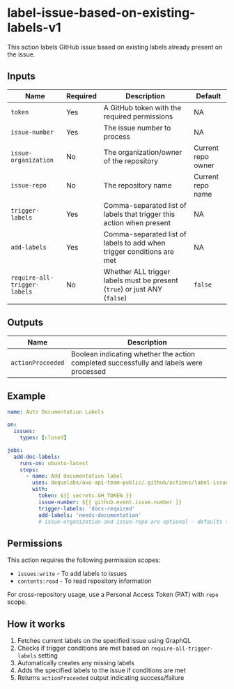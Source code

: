 # label-issue-based-on-existing-labels-v1

This action labels GitHub issue based on existing labels already present on the issue.

## Inputs

| Name                         | Required | Description                                                               | Default            |
| ---------------------------- | -------- | ------------------------------------------------------------------------- | ------------------ |
| `token`                      | Yes      | A GitHub token with the required permissions                              | NA                 |
| `issue-number`               | Yes      | The issue number to process                                               | NA                 |
| `issue-organization`         | No       | The organization/owner of the repository                                  | Current repo owner |
| `issue-repo`                 | No       | The repository name                                                       | Current repo name  |
| `trigger-labels`             | Yes      | Comma-separated list of labels that trigger this action when present      | NA                 |
| `add-labels`                 | Yes      | Comma-separated list of labels to add when trigger conditions are met     | NA                 |
| `require-all-trigger-labels` | No       | Whether ALL trigger labels must be present (`true`) or just ANY (`false`) | `false`            |

## Outputs

| Name              | Description                                                                            |
| ----------------- | -------------------------------------------------------------------------------------- |
| `actionProceeded` | Boolean indicating whether the action completed successfully and labels were processed |

## Example

```yaml
name: Auto Documentation Labels

on:
  issues:
    types: [closed]

jobs:
  add-doc-labels:
    runs-on: ubuntu-latest
    steps:
      - name: Add documentation label
        uses: dequelabs/axe-api-team-public/.github/actions/label-issue-based-on-existing-labels-v1@main
        with:
          token: ${{ secrets.GH_TOKEN }}
          issue-number: ${{ github.event.issue.number }}
          trigger-labels: 'docs-required'
          add-labels: 'needs-documentation'
          # issue-organization and issue-repo are optional - defaults to current repository
```

## Permissions

This action requires the following permission scopes:

- `issues:write` - To add labels to issues
- `contents:read` - To read repository information

For cross-repository usage, use a Personal Access Token (PAT) with `repo` scope.

## How it works

1. Fetches current labels on the specified issue using GraphQL
2. Checks if trigger conditions are met based on `require-all-trigger-labels` setting
3. Automatically creates any missing labels
4. Adds the specified labels to the issue if conditions are met
5. Returns `actionProceeded` output indicating success/failure

